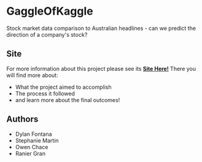 # GaggleOfKaggle

Stock market data comparison to Australian headlines - can we predict the direction of a company's stock?

## Site

For more information about this project please see its [**Site Here!**](https://dfontana.github.io/GaggleOfKaggle/) There you will find more about:

- What the project aimed to accomplish
- The process it followed
- and learn more about the final outcomes!

## Authors

- Dylan Fontana
- Stephanie Martin
- Owen Chace
- Ranier Gran
